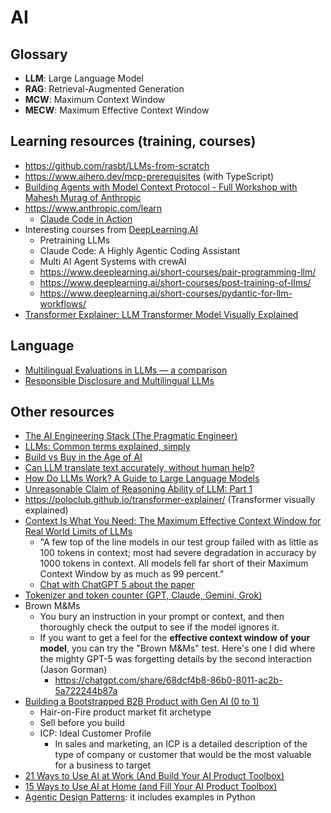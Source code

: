 # AI

## Glossary

- **LLM**:    Large Language Model
- **RAG**:    Retrieval-Augmented Generation
- **MCW**:    Maximum Context Window
- **MECW**:   Maximum Effective Context Window

## Learning resources (training, courses)

- <https://github.com/rasbt/LLMs-from-scratch>
- <https://www.aihero.dev/mcp-prerequisites> (with TypeScript)
- [Building Agents with Model Context Protocol - Full Workshop with Mahesh Murag of Anthropic](https://www.youtube.com/watch?v=kQmXtrmQ5Zg)
- https://www.anthropic.com/learn
  - [Claude Code in Action](https://anthropic.skilljar.com/claude-code-in-action)
- Interesting courses from [DeepLearning.AI](https://www.deeplearning.ai/courses/)
  - Pretraining LLMs
  - Claude Code: A Highly Agentic Coding Assistant
  - Multi AI Agent Systems with crewAI
  - <https://www.deeplearning.ai/short-courses/pair-programming-llm/>
  - <https://www.deeplearning.ai/short-courses/post-training-of-llms/>
  - <https://www.deeplearning.ai/short-courses/pydantic-for-llm-workflows/>
- [Transformer Explainer: LLM Transformer Model Visually Explained](https://poloclub.github.io/transformer-explainer/)


## Language
- [Multilingual Evaluations in LLMs — a comparison](https://medium.com/@vbsowmya/multilingual-evaluations-in-llms-a-comparison-1d58b0fd9848)
- [Responsible Disclosure and Multilingual LLMs](https://medium.com/@vbsowmya/responsible-disclosure-and-multilingual-llms-0aef03d470f6)

## Other resources
- [The AI Engineering Stack (The Pragmatic Engineer)](https://newsletter.pragmaticengineer.com/p/the-ai-engineering-stack)
- [LLMs: Common terms explained, simply](https://newsletter.eng-leadership.com/p/llms-common-terms-explained-simply)
- [Build vs Buy in the Age of AI](https://www.svpg.com/article-build-vs-buy-in-the-age-of-ai/)
- [Can LLM translate text accurately, without human help?](https://lokalise.com/blog/can-llm-translate-text-accurately)
- [How Do LLMs Work? A Guide to Large Language Models](https://autogenai.com/blog/how-do-llms-work/)
- [Unreasonable Claim of Reasoning Ability of LLM: Part 1](https://pkghosh.wordpress.com/2023/11/24/unreasonable-claim-of-reasoning-ability-of-llm/)
- https://poloclub.github.io/transformer-explainer/ (Transformer visually explained)
- [Context Is What You Need: The Maximum Effective Context Window for Real World Limits of LLMs](https://www.arxiv.org/abs/2509.21361)
  - "A few top of the line models in our test group failed with as little as 100 tokens in context; most had severe degradation in accuracy by 1000 tokens in context. All models fell far short of their Maximum Context Window by as much as 99 percent."
  - [Chat with ChatGPT 5 about the paper](https://chatgpt.com/share/68dcc26b-fcb4-8011-8b20-fb4d9c81fcb9)
- [Tokenizer and token counter (GPT, Claude, Gemini, Grok)](https://gptforwork.com/tools/tokenizer)
- Brown M&Ms
  - You bury an instruction in your prompt or context, and then thoroughly check the output to see if the model ignores it.
  - If you want to get a feel for the **effective context window of your model**, you can try the "Brown M&Ms" test. Here's one I did where the mighty GPT-5 was forgetting details by the second interaction (Jason Gorman)
    - https://chatgpt.com/share/68dcf4b8-86b0-8011-ac2b-5a722244b87a
- [Building a Bootstrapped B2B Product with Gen AI (0 to 1)](https://elsevanderberg.substack.com/p/building-a-bootstrapped-b2b-product)
  - Hair-on-Fire product market fit archetype
  - Sell before you build
  - ICP: Ideal Customer Profile
    - In sales and marketing, an ICP is a detailed description of the type of company or customer that would be the most valuable for a business to target
- [21 Ways to Use AI at Work (And Build Your AI Product Toolbox)](https://www.producttalk.org/21-ways-to-use-ai-at-work)
- [15 Ways to Use AI at Home (and Fill Your AI Product Toolbox)](https://www.producttalk.org/15-ways-to-use-ai-at-home/)
- [Agentic Design Patterns](https://docs.google.com/document/d/1rsaK53T3Lg5KoGwvf8ukOUvbELRtH-V0LnOIFDxBryE/preview?tab=t.0): it includes examples in Python